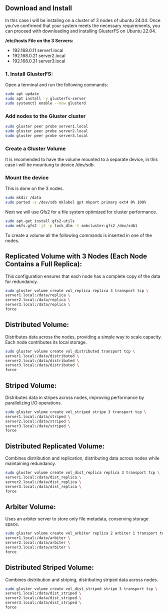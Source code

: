 ## Download and Install

In this case i will be instaling on a cluster of 3 nodes of ubuntu 24.04.
Once you've confirmed that your system meets the necessary requirements, you can proceed with downloading and installing GlusterFS on Ubuntu 22.04. 

**/etc/hosts File on the 3 Servers:**
- 192.168.0.11 server1.local
- 192.168.0.21 server2.local
- 192.168.0.31 server3.local
  
### 1. Install GlusterFS:

Open a terminal and run the following commands:

```bash
sudo apt update
sudo apt install -y glusterfs-server
sudo systemctl enable --now glusterd
```
### Add nodes to the Gluster cluster

```bash
sudo gluster peer probe server1.local
sudo gluster peer probe server2.local
sudo gluster peer probe server3.local
```
### Create a Gluster Volume
It is recomended to have the volume mounted to a separate device, in this case i will be mountung to device /dev/sdb.

### Mount the device

This is done on the 3 nodes.

```bash
sudo mkdir /data
sudo parted -s /dev/sdb mklabel gpt mkpart primary ext4 0% 100%
```
Next we will use Gfs2 for a file system optimized for cluster performance.

 ```bash
sudo apt-get install gfs2-utils
sudo mkfs.gfs2 -j3 -p lock_dlm -t smbcluster:gfs2 /dev/sdb1
```

To create a volume all the following commands is inserted in one of the nodes.

## Replicated Volume with 3 Nodes (Each Node Contains a Full Replica):

This configuration ensures that each node has a complete copy of the data for redundancy.

```bash
sudo gluster volume create vol_replica replica 3 transport tcp \
server1.local:/data/replica \
server2.local:/data/replica \
server3.local:/data/replica \
force
```
## Distributed Volume:

Distributes data across the nodes, providing a simple way to scale capacity. Each node contributes its local storage.

```bash
sudo gluster volume create vol_distributed transport tcp \
server1.local:/data/distributed \
server2.local:/data/distributed \
server3.local:/data/distributed \
force
```
## Striped Volume:

Distributes data in stripes across nodes, improving performance by parallelizing I/O operations.

```bash
sudo gluster volume create vol_striped stripe 3 transport tcp \
server1.local:/data/striped \
server2.local:/data/striped \
server3.local:/data/striped \
force
```
## Distributed Replicated Volume:

Combines distribution and replication, distributing data across nodes while maintaining redundancy.

```bash
sudo gluster volume create vol_dist_replica replica 3 transport tcp \
server1.local:/data/dist_replica \
server2.local:/data/dist_replica \
server3.local:/data/dist_replica \
force
```
## Arbiter Volume:

Uses an arbiter server to store only file metadata, conserving storage space.

```bash
sudo gluster volume create vol_arbiter replica 2 arbiter 1 transport tcp \
server1.local:/data/arbiter \
server2.local:/data/arbiter \
server3.local:/data/arbiter \
force
```
## Distributed Striped Volume:

Combines distribution and striping, distributing striped data across nodes.

```bash
sudo gluster volume create vol_dist_striped stripe 3 transport tcp \
server1.local:/data/dist_striped \
server2.local:/data/dist_striped \
server3.local:/data/dist_striped \
force
```
